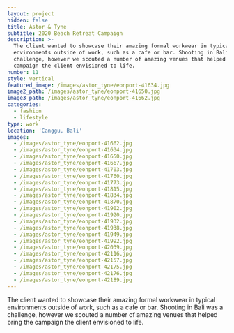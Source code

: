 ```yaml
---
layout: project
hidden: false
title: Astor & Tyne
subtitle: 2020 Beach Retreat Campaign
description: >-
  The client wanted to showcase their amazing formal workwear in typical
  environments outside of work, such as a cafe or bar. Shooting in Bali was a
  challenge, however we scouted a number of amazing venues that helped bring the
  campaign the client envisioned to life.
number: 11
style: vertical
featured_image: /images/astor_tyne/eonport-41634.jpg
image2_path: /images/astor_tyne/eonport-41650.jpg
image3_path: /images/astor_tyne/eonport-41662.jpg
categories:
  - fashion
  - lifestyle
type: work
location: 'Canggu, Bali'
images:
  - /images/astor_tyne/eonport-41662.jpg
  - /images/astor_tyne/eonport-41634.jpg
  - /images/astor_tyne/eonport-41650.jpg
  - /images/astor_tyne/eonport-41667.jpg
  - /images/astor_tyne/eonport-41703.jpg
  - /images/astor_tyne/eonport-41760.jpg
  - /images/astor_tyne/eonport-41773.jpg
  - /images/astor_tyne/eonport-41815.jpg
  - /images/astor_tyne/eonport-41834.jpg
  - /images/astor_tyne/eonport-41870.jpg
  - /images/astor_tyne/eonport-41902.jpg
  - /images/astor_tyne/eonport-41920.jpg
  - /images/astor_tyne/eonport-41932.jpg
  - /images/astor_tyne/eonport-41938.jpg
  - /images/astor_tyne/eonport-41949.jpg
  - /images/astor_tyne/eonport-41992.jpg
  - /images/astor_tyne/eonport-42039.jpg
  - /images/astor_tyne/eonport-42116.jpg
  - /images/astor_tyne/eonport-42157.jpg
  - /images/astor_tyne/eonport-42175.jpg
  - /images/astor_tyne/eonport-42176.jpg
  - /images/astor_tyne/eonport-42189.jpg
---
```


The client wanted to showcase their amazing formal workwear in typical environments outside of work, such as a cafe or bar. Shooting in Bali was a challenge, however we scouted a number of amazing venues that helped bring the campaign the client envisioned to life.
